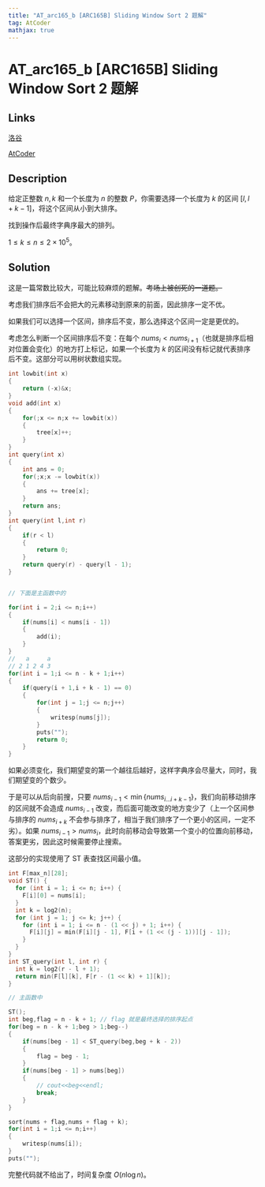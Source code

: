 ```yaml
---
title: "AT_arc165_b [ARC165B] Sliding Window Sort 2 题解"
tag: AtCoder
mathjax: true
---
```


# AT_arc165_b [ARC165B] Sliding Window Sort 2 题解

<!-- more -->

## Links

[洛谷](https://www.luogu.com.cn/problem/AT_arc165_b)

[AtCoder](https://atcoder.jp/contests/arc165/tasks/arc165_b)

## Description

给定正整数 $n,k$ 和一个长度为 $n$ 的整数 $P$，你需要选择一个长度为 $k$ 的区间 $[l,l + k - 1]$，将这个区间从小到大排序。

找到操作后最终字典序最大的排列。

$1 \leq k \leq n \leq 2 \times 10^{5}$。

## Solution

这是一篇常数比较大，可能比较麻烦的题解。~~考场上被创死的一道题。~~

考虑我们排序后不会把大的元素移动到原来的前面，因此排序一定不优。

如果我们可以选择一个区间，排序后不变，那么选择这个区间一定是更优的。

考虑怎么判断一个区间排序后不变：在每个 $nums_{i} < nums_{i + 1}$（也就是排序后相对位置会变化）的地方打上标记，如果一个长度为 $k$ 的区间没有标记就代表排序后不变。这部分可以用树状数组实现。

```cpp
int lowbit(int x)
{
    return (-x)&x;
}
void add(int x)
{
    for(;x <= n;x += lowbit(x))
    {
        tree[x]++;
    }
}
int query(int x)
{
    int ans = 0;
    for(;x;x -= lowbit(x))
    {
        ans += tree[x];
    }
    return ans;
}
int query(int l,int r)
{
    if(r < l)
    {
        return 0;
    }
    return query(r) - query(l - 1);
}


// 下面是主函数中的

for(int i = 2;i <= n;i++)
{
    if(nums[i] < nums[i - 1])
    {
        add(i);
    }
}
//   a     a
// 2 1 2 4 3
for(int i = 1;i <= n - k + 1;i++)
{
    if(query(i + 1,i + k - 1) == 0)
    {
        for(int j = 1;j <= n;j++)
        {
            writesp(nums[j]);
        }
        puts("");
        return 0;
    }
}
```

如果必须变化，我们期望变的第一个越往后越好，这样字典序会尽量大，同时，我们期望变的个数少。

于是可以从后向前搜，只要 $nums_{i - 1} < \min{\{nums_{i \dots i + k - 1}}\}$，我们向前移动排序的区间就不会造成 $nums_{i - 1}$ 改变，而后面可能改变的地方变少了（上一个区间参与排序的 $nums_{i + k}$ 不会参与排序了，相当于我们排序了一个更小的区间，一定不劣）。如果 $nums_{i - 1} > nums_{i}$，此时向前移动会导致第一个变小的位置向前移动，答案更劣，因此这时候需要停止搜索。

这部分的实现使用了 ST 表查找区间最小值。

```cpp
int F[max_n][28];
void ST() {
  for (int i = 1; i <= n; i++) {
    F[i][0] = nums[i];
  }
  int k = log2(n);
  for (int j = 1; j <= k; j++) {
    for (int i = 1; i <= n - (1 << j) + 1; i++) {
      F[i][j] = min(F[i][j - 1], F[i + (1 << (j - 1))][j - 1]);
    }
  }
}
int ST_query(int l, int r) {
  int k = log2(r - l + 1);
  return min(F[l][k], F[r - (1 << k) + 1][k]);
}

// 主函数中

ST();
int beg,flag = n - k + 1; // flag 就是最终选择的排序起点
for(beg = n - k + 1;beg > 1;beg--)
{
    if(nums[beg - 1] < ST_query(beg,beg + k - 2))
    {
        flag = beg - 1;
    }
    if(nums[beg - 1] > nums[beg])
    {
        // cout<<beg<<endl;
        break;
    }
}

sort(nums + flag,nums + flag + k);
for(int i = 1;i <= n;i++)
{
    writesp(nums[i]);
}
puts("");
```

完整代码就不给出了，时间复杂度 $O(n \log n)$。